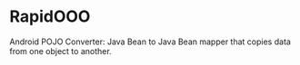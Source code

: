 # RapidOOO
Android POJO Converter: Java Bean to Java Bean mapper that copies data from one object to another.

